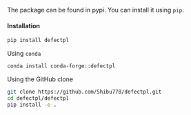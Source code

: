 The package can be found in pypi. You can install it using `pip`.

#### Installation

```bash
pip install defectpl
```

Using `conda`
```bash
conda install conda-forge::defectpl
```

Using the GitHub clone

```bash
git clone https://github.com/Shibu778/defectpl.git
cd defectpl/defectpl
pip install -e .
```

